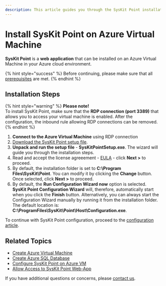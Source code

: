 ```yaml
---
description: This article guides you through the SysKit Point installation.
---
```


# Install SysKit Point on Azure Virtual Machine

**SysKit Point** is a **web application** that can be installed on an Azure Virtual Machine in your Azure cloud environment.

{% hint style="success" %}
Before continuing, please make sure that all [prerequisites](prerequisites/README.md) are met.
{% endhint %}

## Installation Steps

{% hint style="warning" %}
**Please note!**  
To install SysKit Point, make sure that the **RDP connection \(port 3389\)** that allows you to access your virtual machine is enabled. After the configuration, the inbound rule allowing RDP connections can be removed.
{% endhint %}

1. **Connect to the Azure Virtual Machine** using RDP connection
2. [Download the SysKit Point setup file](https://my.syskit.com/).
3. **Unpack and run the setup file** - **SysKitPointSetup.exe**. The wizard will guide you through the installation steps.
4. Read and accept the license agreeement - [EULA](https://www.syskit.com/eula/) - click **Next &gt;** to proceed.
5. By default, the installation folder is set to **C:\Program Files\SysKit\Point**. You can modify it by clicking the **Change** button. Once selected, click **Next &gt;** to proceed. 
6. By default, the **Run Configuration Wizard now** option is selected. **SysKit Point Configuration Wizard** will, therefore, automatically start when you click the **Finish** button. Alternatively, you can always start the Configuration Wizard manually by running it from the installation folder. The default location is: **C:\ProgramFiles\SysKit\Point\Host\Configuration.exe**.

To continue with SysKit Point configuration, proceed to the [configuration article](configure-syskit-point-on-azure-vm.md).

## Related Topics

* [Create Azure Virtual Machine](prerequisites/create-azure-vm.md)
* [Create Azure SQL Database](prerequisites/create-azure-sql-database.md)
* [Configure SysKit Point on Azure VM](configure-syskit-point-on-azure-vm.md)
* [Allow Access to SysKit Point Web-App](allow-access-to-syskit-point-web-app.md)

If you have additional questions or concerns, please [contact us](https://www.syskit.com/contact-us/).

